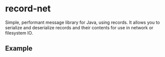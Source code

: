 # record-net
Simple, performant message library for Java, using records. It allows you to
serialize and deserialize records and their contents for use in network or
filesystem IO.



## Example
